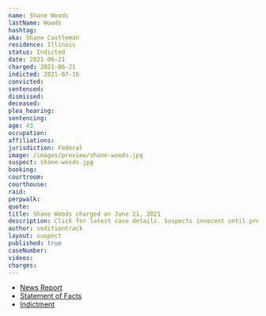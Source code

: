 ```yaml
---
name: Shane Woods
lastName: Woods
hashtag:
aka: Shane Castleman
residence: Illinois
status: Indicted
date: 2021-06-21
charged: 2021-06-21
indicted: 2021-07-16
convicted:
sentenced:
dismissed:
deceased:
plea_hearing:
sentencing:
age: 43
occupation:
affiliations:
jurisdiction: Federal
image: /images/preview/shane-woods.jpg
suspect: shane-woods.jpg
booking:
courtroom:
courthouse:
raid:
perpwalk:
quote:
title: Shane Woods charged on June 21, 2021
description: Click for latest case details. Suspects innocent until proven guilty.
author: seditiontrack
layout: suspect
published: true
caseNumber:
videos:
charges:
---
```

- [News Report](https://www.nbcnews.com/news/us-news/illinois-man-charged-capitol-riot-first-accused-assaulting-media-member-n1272403)
- [Statement of Facts](https://www.justice.gov/usao-dc/case-multi-defendant/file/1405966/download)
- [Indictment](https://www.justice.gov/usao-dc/case-multi-defendant/file/1413656/download)
